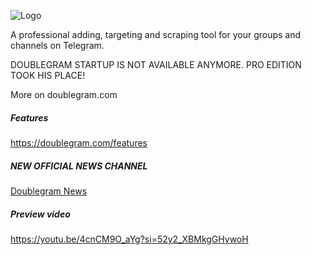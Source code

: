 
![Logo](https://www.doublegram.com/img/github-dblgrm-social.png)

A professional adding, targeting and scraping tool for your groups and channels on Telegram.


DOUBLEGRAM STARTUP IS NOT AVAILABLE ANYMORE.
PRO EDITION TOOK HIS PLACE!

More on doublegram.com

##### Features
https://doublegram.com/features

##### NEW OFFICIAL NEWS CHANNEL
[Doublegram News](https://t.me/doublegram_news)


##### Preview video
https://youtu.be/4cnCM9O_aYg?si=52y2_XBMkgGHywoH
